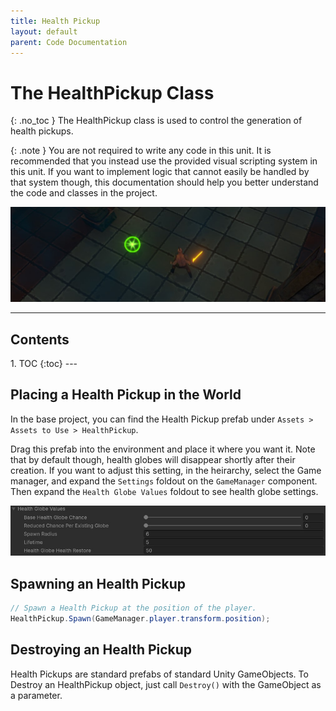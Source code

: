 ```yaml
---
title: Health Pickup
layout: default
parent: Code Documentation
---
```




# The HealthPickup Class
{: .no_toc }
The HealthPickup class is used to control the generation of health pickups.

{: .note }
You are not required to write any code in this unit. It is recommended that you instead use the provided visual scripting system in this unit. If you want to implement logic that cannot easily be handled by that system though, this documentation should help you better understand the code and classes in the project.

![Image of the Monster Attributes](../assets/health-globe-settings-0.jpg)

---
<h2 class="text-delta">Contents</h2>
1. TOC
{:toc}
---

## Placing a Health Pickup in the World
In the base project, you can find the Health Pickup prefab under `Assets > Assets to Use > HealthPickup`. 

Drag this prefab into the environment and place it where you want it. Note that by default though, health globes will disappear shortly after their creation. If you want to adjust this setting, in the heirarchy, select the Game manager, and expand the `Settings` foldout on the `GameManager` component. Then expand the `Health Globe Values` foldout to see health globe settings.

![Image of the Monster Attributes](../assets/health-globe-settings-1.jpg)

## Spawning an Health Pickup
```csharp
// Spawn a Health Pickup at the position of the player.
HealthPickup.Spawn(GameManager.player.transform.position);
```

## Destroying an Health Pickup
Health Pickups are standard prefabs of standard Unity GameObjects. To Destroy an HealthPickup object, just call `Destroy()` with the GameObject as a parameter.
